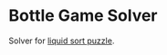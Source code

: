 # Bottle Game Solver

Solver for [liquid sort puzzle](https://apps.apple.com/in/app/sortpuz-water-puzzles-games/id1560298214).

